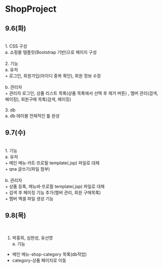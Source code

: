 # ShopProject

## 9.6(화)
<br>
1. CSS 구성 <br>
 a. 쇼핑몰 템플릿(Bootstrap 기반)으로 페이지 구성 <br>
<br>
2. 기능 <br>
 a. 유저 <br>
  + 로그인, 회원가입(아이디 중복 확인), 회원 정보 수정 <br>
<br>
 b. 관리자 <br>
  + 관리자 로그인, 상품 리스트 목록(상품 목록에서 선택 후 제거 버튼) , 멤버 관리(검색, 페이징), 회원구매 목록(검색, 페이징)<br>
<br>
3. db <br>
 a. db 테이블 전체적인 틀 완성<br>

## 9.7(수)

<br>
1. 기능 <br>
 a. 유저 <br>
  + 메인 메뉴·카트·프로필 template(.jsp) 파일로 대체<br>
  + qna 글쓰기(파일 첨부)<br>
<br>
 b. 관리자 <br>
  + 상품 등록, 메뉴바·프로필 template(.jsp) 파일로 대체 <br>
  + 검색 후 페이징 기능 추가(멤버 관리, 회원 구매목록) <br>
  + 멤버 엑셀 파일 생성 기능 <br>
  
## 9.8(목)

<br>

 1. 박홍희, 심현성, 유선영 <br>
  a. 기능 <br>
  - 메인 메뉴-shop-category 목록(db작업) <br>
  - category-상품 페이지로 이동 <br>
